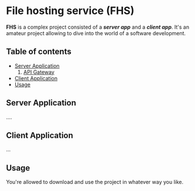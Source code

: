 # File hosting service (FHS)
**FHS** is a complex project consisted of a ***server app*** and a ***client app***. It's an amateur project allowing to dive into the world of a software development.

## Table of contents
- [Server Application](#server-app)
  1. [API Gateway](#api-gateway)
- [Client Application](#client-app)
- [Usage](#usage)

## Server Application <a name="server-app"></a>
....

## Client Application <a name="client-app"></a>
...

## Usage <a name="usage"></a>
You're allowed to download and use the project in whatever way you like.
